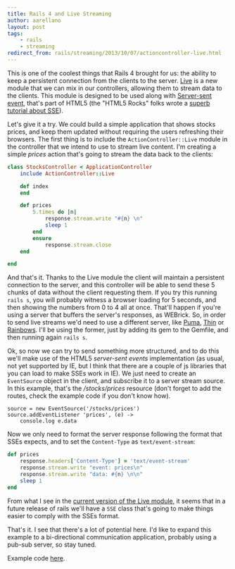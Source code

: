 ```yaml
---
title: Rails 4 and Live Streaming
author: aarellano
layout: post
tags:
    - rails
    - streaming
redirect_from: rails/streaming/2013/10/07/actioncontroller-live.html
---
```


This is one of the coolest things that Rails 4 brought for us: the ability to keep a persistent connection from the clients to the server. [Live][1] is a new module that we can mix in our controllers, allowing them to stream data to the clients. This module is designed to be used along with [Server-sent event][2], that's part of HTML5 (the "HTML5 Rocks" folks wrote a [superb tutorial about SSE][3]).

Let's give it a try. We could build a simple application that shows stocks prices, and keep them updated without requiring the users refreshing their browsers. The first thing is to include the `ActionController::Live` module in the controller that we intend to use to stream live content. I'm creating a simple _prices_ action that's going to stream the data back to the clients:

```ruby
class StocksController < ApplicationController
	include ActionController::Live

	def index
	end

	def prices
		5.times do |n|
			response.stream.write "#{n} \n"
			sleep 1
		end
		ensure
			response.stream.close
	end

end
```

And that's it. Thanks to the Live module the client will maintain a persistent connection to the server, and this controller will be able to send these 5 chunks of data without the client requesting them. If you try this running `rails s`, you will probably witness a browser loading for 5 seconds, and then showing the numbers from 0 to 4 all at once. That'll happen if you're using a server that buffers the server's responses, as WEBrick. So, in order to send live streams we'd need to use a different server, like [Puma][4], [Thin][5] or [Rainbows][6]. I'll be using the former, just by adding its gem to the Gemfile, and then running again `rails s`.

Ok, so now we can try to send something more structured, and to do this we'll make use of the HTML5 _server-sent events_ implementation (as usual, not yet supported by IE, but I think that there are a couple of js libraries that you can load to make SSEs work in IE). We just need to create an `EventSource` object in the client, and subscribe it to a server stream source. In this example, that's the _/stocks/prices_ resource (don't forget to add the routes, check the example code if you don't know how).

```coffee-script
source = new EventSource('/stocks/prices')
source.addEventListener 'prices', (e) ->
	console.log e.data
```

Now we only need to format the server response following the format that SSEs expects, and to set the `Content-Type` as `text/event-stream`:

```ruby
def prices
	response.headers['Content-Type'] = 'text/event-stream'
	response.stream.write "event: prices\n"
	response.stream.write "data: #{n} \n\n"
	sleep 1
end
```

From what I see in the [current version of the Live module][7], it seems that in a future release of rails we'll have a `SSE` class that's going to make things easier to comply with the SSEs format.

That's it. I see that there's a lot of potential here. I'd like to expand this example to a bi-directional communication application, probably using a pub-sub server, so stay tuned.

Example code [here][8].

[1]: https://github.com/rails/rails/blob/4-0-stable/actionpack/lib/action_controller/metal/live.rb
[2]: http://en.wikipedia.org/wiki/Server-sent_events
[3]: http://www.html5rocks.com/en/tutorials/eventsource/basics/
[4]: http://puma.io/
[5]: http://code.macournoyer.com/thin/
[6]: http://rainbows.rubyforge.org/
[7]: https://github.com/rails/rails/blob/master/actionpack/lib/action_controller/metal/live.rb
[8]: https://github.com/platanus/live-stream-demo
